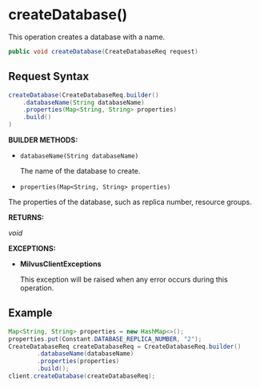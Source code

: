 # createDatabase()

This operation creates a database with a name. 

```java
public void createDatabase(CreateDatabaseReq request)
```

## Request Syntax

```java
createDatabase(CreateDatabaseReq.builder()
    .databaseName(String databaseName)
    .properties(Map<String, String> properties)
    .build()
)
```

**BUILDER METHODS:**

- `databaseName(String databaseName)`

    The name of the database to create.

- `properties(Map<String, String> properties)`

The properties of the database, such as replica number, resource groups.

**RETURNS:**

*void*

**EXCEPTIONS:**

- **MilvusClientExceptions**

    This exception will be raised when any error occurs during this operation.

## Example

```java
Map<String, String> properties = new HashMap<>();
properties.put(Constant.DATABASE_REPLICA_NUMBER, "2");
CreateDatabaseReq createDatabaseReq = CreateDatabaseReq.builder()
        .databaseName(databaseName)
        .properties(properties)
        .build();
client.createDatabase(createDatabaseReq);
```

